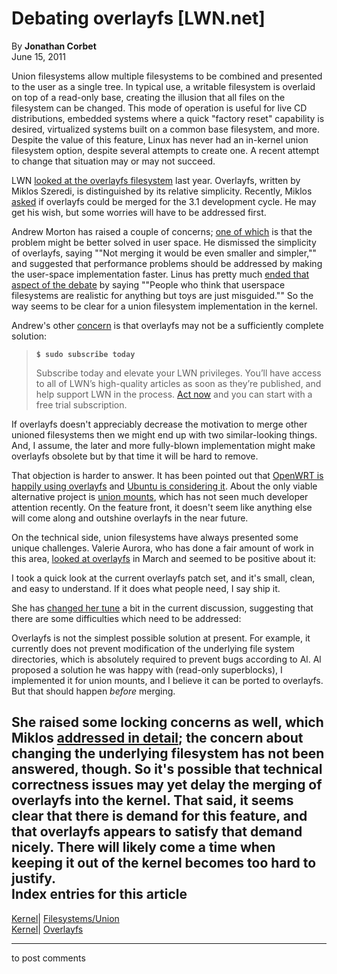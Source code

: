 # Debating overlayfs [LWN.net]

By **Jonathan Corbet**  
June 15, 2011 

Union filesystems allow multiple filesystems to be combined and presented to the user as a single tree. In typical use, a writable filesystem is overlaid on top of a read-only base, creating the illusion that all files on the filesystem can be changed. This mode of operation is useful for live CD distributions, embedded systems where a quick "factory reset" capability is desired, virtualized systems built on a common base filesystem, and more. Despite the value of this feature, Linux has never had an in-kernel union filesystem option, despite several attempts to create one. A recent attempt to change that situation may or may not succeed. 

LWN [looked at the overlayfs filesystem](/Articles/403012/) last year. Overlayfs, written by Miklos Szeredi, is distinguished by its relative simplicity. Recently, Miklos [asked](/Articles/447654/) if overlayfs could be merged for the 3.1 development cycle. He may get his wish, but some worries will have to be addressed first. 

Andrew Morton has raised a couple of concerns; [one of which](/Articles/447657/) is that the problem might be better solved in user space. He dismissed the simplicity of overlayfs, saying ""Not merging it would be even smaller and simpler,"" and suggested that performance problems should be addressed by making the user-space implementation faster. Linus has pretty much [ended that aspect of the debate](/Articles/447658/) by saying ""People who think that userspace filesystems are realistic for anything but toys are just misguided."" So the way seems to be clear for a union filesystem implementation in the kernel. 

Andrew's other [concern](/Articles/447659/) is that overlayfs may not be a sufficiently complete solution: 

> **`$ sudo subscribe today`**
> 
> Subscribe today and elevate your LWN privileges. You’ll have access to all of LWN’s high-quality articles as soon as they’re published, and help support LWN in the process. [Act now](https://lwn.net/Promo/nst-sudo/claim) and you can start with a free trial subscription. 

If overlayfs doesn't appreciably decrease the motivation to merge other unioned filesystems then we might end up with two similar-looking things. And, I assume, the later and more fully-blown implementation might make overlayfs obsolete but by that time it will be hard to remove. 

That objection is harder to answer. It has been pointed out that [OpenWRT is happily using overlayfs](/Articles/447660/) and [Ubuntu is considering it](/Articles/447661/). About the only viable alternative project is [union mounts](/Articles/396020/), which has not seen much developer attention recently. On the feature front, it doesn't seem like anything else will come along and outshine overlayfs in the near future. 

On the technical side, union filesystems have always presented some unique challenges. Valerie Aurora, who has done a fair amount of work in this area, [looked at overlayfs](/Articles/435019/) in March and seemed to be positive about it: 

I took a quick look at the current overlayfs patch set, and it's small, clean, and easy to understand. If it does what people need, I say ship it. 

She has [changed her tune](/Articles/447666/) a bit in the current discussion, suggesting that there are some difficulties which need to be addressed: 

Overlayfs is not the simplest possible solution at present. For example, it currently does not prevent modification of the underlying file system directories, which is absolutely required to prevent bugs according to Al. Al proposed a solution he was happy with (read-only superblocks), I implemented it for union mounts, and I believe it can be ported to overlayfs. But that should happen *before* merging. 

She raised some locking concerns as well, which Miklos [addressed in detail](/Articles/447671/); the concern about changing the underlying filesystem has not been answered, though. So it's possible that technical correctness issues may yet delay the merging of overlayfs into the kernel. That said, it seems clear that there is demand for this feature, and that overlayfs appears to satisfy that demand nicely. There will likely come a time when keeping it out of the kernel becomes too hard to justify.  
Index entries for this article  
---  
[Kernel](/Kernel/Index)| [Filesystems/Union](/Kernel/Index#Filesystems-Union)  
[Kernel](/Kernel/Index)| [Overlayfs](/Kernel/Index#Overlayfs)  
  


* * *

to post comments 
